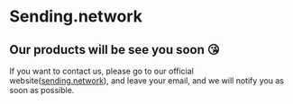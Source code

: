 # Sending.network
## Our products will be see you soon :kissing_heart:
If you want to contact us, please go to our official website([sending.network](https://sending.network/)), and leave your email, and we will notify you as soon as possible.
